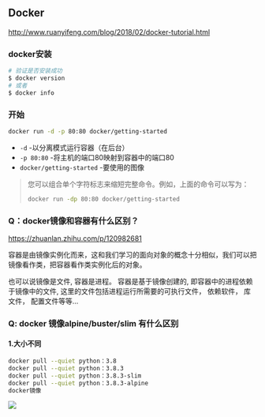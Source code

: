 ## Docker

http://www.ruanyifeng.com/blog/2018/02/docker-tutorial.html

### docker安装

```bash
# 验证是否安装成功
$ docker version
# 或者
$ docker info
```

### 开始

```sh
docker run -d -p 80:80 docker/getting-started
```

- `-d` -以分离模式运行容器（在后台）
- `-p 80:80` -将主机的端口80映射到容器中的端口80
- `docker/getting-started` -要使用的图像

> 您可以组合单个字符标志来缩短完整命令。例如，上面的命令可以写为：
>
> ```sh
> docker run -dp 80:80 docker/getting-started
> ```



### Q：docker镜像和容器有什么区别？

https://zhuanlan.zhihu.com/p/120982681

容器是由镜像实例化而来，这和我们学习的面向对象的概念十分相似，我们可以把镜像看作类，把容器看作类实例化后的对象。

也可以说镜像是文件, 容器是进程。 容器是基于镜像创建的, 即容器中的进程依赖于镜像中的文件, 这里的文件包括进程运行所需要的可执行文件， 依赖软件， 库文件， 配置文件等等...

### Q: docker 镜像alpine/buster/slim 有什么区别

#### 1.大小不同

```sh
docker pull --quiet python：3.8 
docker pull --quiet python：3.8.3 
docker pull --quiet python：3.8.3-slim 
docker pull --quiet python：3.8.3-alpine 
docker镜像
```

![](https://miro.medium.com/max/875/1*_G4THS8_oj2ogauQ_kzPnA.png)